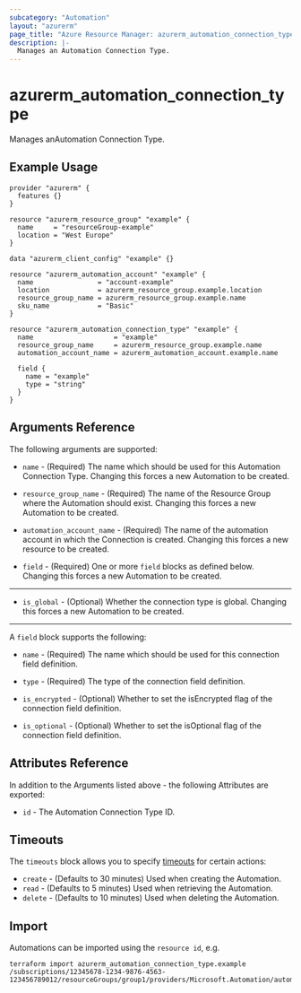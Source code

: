 ```yaml
---
subcategory: "Automation"
layout: "azurerm"
page_title: "Azure Resource Manager: azurerm_automation_connection_type"
description: |-
  Manages an Automation Connection Type.
---
```


# azurerm_automation_connection_type

Manages anAutomation Connection Type.

## Example Usage

```hcl
provider "azurerm" {
  features {}
}

resource "azurerm_resource_group" "example" {
  name     = "resourceGroup-example"
  location = "West Europe"
}

data "azurerm_client_config" "example" {}

resource "azurerm_automation_account" "example" {
  name                = "account-example"
  location            = azurerm_resource_group.example.location
  resource_group_name = azurerm_resource_group.example.name
  sku_name            = "Basic"
}

resource "azurerm_automation_connection_type" "example" {
  name                    = "example"
  resource_group_name     = azurerm_resource_group.example.name
  automation_account_name = azurerm_automation_account.example.name

  field {
    name = "example"
    type = "string"
  }
}
```

## Arguments Reference

The following arguments are supported:

* `name` - (Required) The name which should be used for this Automation Connection Type. Changing this forces a new Automation to be created.

* `resource_group_name` - (Required) The name of the Resource Group where the Automation should exist. Changing this forces a new Automation to be created.

* `automation_account_name` - (Required) The name of the automation account in which the Connection is created. Changing this forces a new resource to be created.

* `field` - (Required) One or more `field` blocks as defined below. Changing this forces a new Automation to be created.

---

* `is_global` - (Optional) Whether the connection type is global. Changing this forces a new Automation to be created.

---

A `field` block supports the following:

* `name` - (Required) The name which should be used for this connection field definition.

* `type` - (Required) The type of the connection field definition.

* `is_encrypted` - (Optional) Whether to set the isEncrypted flag of the connection field definition.

* `is_optional` - (Optional) Whether to set the isOptional flag of the connection field definition.

## Attributes Reference

In addition to the Arguments listed above - the following Attributes are exported:

* `id` - The Automation Connection Type ID.

## Timeouts

The `timeouts` block allows you to specify [timeouts](https://www.terraform.io/docs/configuration/resources.html#timeouts) for certain actions:

* `create` - (Defaults to 30 minutes) Used when creating the Automation.
* `read` - (Defaults to 5 minutes) Used when retrieving the Automation.
* `delete` - (Defaults to 10 minutes) Used when deleting the Automation.

## Import

Automations can be imported using the `resource id`, e.g.

```shell
terraform import azurerm_automation_connection_type.example /subscriptions/12345678-1234-9876-4563-123456789012/resourceGroups/group1/providers/Microsoft.Automation/automationAccounts/account1/connectionTypes/type1
```
